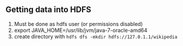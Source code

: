 ## Getting data into HDFS

1. Must be done as hdfs user (or permissions disabled)
2. export JAVA_HOME=/usr/lib/jvm/java-7-oracle-amd64
3. create directory with `hdfs dfs -mkdir hdfs://127.0.1.1/wikipedia`

